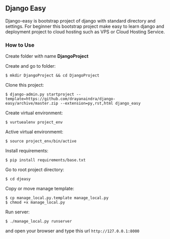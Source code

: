 ## Django Easy

Django-easy is bootstrap project of django with standard directory and settings. For beginner this bootstrap project make easy to learn django and deployment project to cloud hosting such as VPS or Cloud Hosting Service.

### How to Use

Create folder with name **DjangoProject**

Create and go to folder:

   
    $ mkdir DjangoProject && cd DjangoProject


Clone this project:


    $ django-admin.py startproject --template=https://github.com/drayanaindra/django-easy/archive/master.zip --extension=py,rst,html django_easy


Create virtual environment:


    $ vurtuealenv project_env


Active virtual environmemt:


    $ source project_env/bin/active


Install requirements:


    $ pip install requirements/base.txt


Go to root project directory:


    $ cd djeasy


Copy or move manage template:


    $ cp manage_local.py.template manage_local.py
    $ chmod +x manage_local.py


Run server:


    $ ./manage_local.py runserver


and open your browser and type this url `http://127.0.0.1:8000`